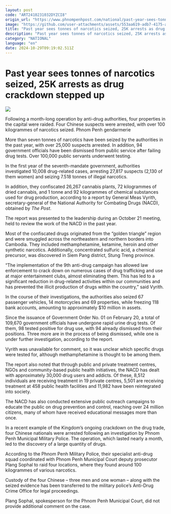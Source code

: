 ```yaml
---
layout: post
code: "ART2410231032DYZCI8"
origin_url: "https://www.phnompenhpost.com/national/past-year-sees-tonnes-of-narcotics-seized-25k-arrests-as-drug-crackdown-stepped-up"
image: "https://github.com/user-attachments/assets/553aa619-adb7-4175-a11f-523b7d12c380"
title: "Past year sees tonnes of narcotics seized, 25K arrests as drug crackdown stepped up"
description: "​​Past year sees tonnes of narcotics seized, 25K arrests as drug crackdown stepped up​"
category: "NATIONAL"
language: "en"
date: 2024-10-29T09:19:02.511Z
---
```


# Past year sees tonnes of narcotics seized, 25K arrests as drug crackdown stepped up

![](https://github.com/user-attachments/assets/c65a4af0-d6d0-457e-84d2-e5a7640152cc)

Following a month-long operation by anti-drug authorities, four properties in the capital were raided. Four Chinese suspects were arrested, with over 100 kilogrammes of narcotics seized. Phnom Penh gendarmerie

More than seven tonnes of narcotics have been seized by the authorities in the past year, with over 25,000 suspects arrested. In addition, 94 government officials have been dismissed from public service after failing drug tests. Over 100,000 public servants underwent testing.

In the first year of the seventh-mandate government, authorities investigated 10,008 drug-related cases, arresting 27,817 suspects (2,130 of them women) and seizing 7.518 tonnes of illegal narcotics.

In addition, they confiscated 26,267 cannabis plants, 72 kilogrammes of dried cannabis, and 1 tonne and 92 kilogrammes of chemical substances used for drug production, according to a report by General Meas Vyrith, secretary-general of the National Authority for Combating Drugs (NACD), obtained by _The Post_.

The report was presented to the leadership during an October 21 meeting, held to review the work of the NACD in the past year.

Most of the confiscated drugs originated from the “golden triangle” region and were smuggled across the northeastern and northern borders into Cambodia. They included methamphetamine, ketamine, heroin and other synthetic narcotics. Additionally, concentrated sulfuric acid, a chemical precursor, was discovered in Siem Pang district, Stung Treng province.

“The implementation of the 9th anti-drug campaign has allowed law enforcement to crack down on numerous cases of drug trafficking and use at major entertainment clubs, almost eliminating them. This has led to a significant reduction in drug-related activities within our communities and has prevented the illicit production of drugs within the country,” said Vyrith.

In the course of their investigations, the authorities also seized 67 passenger vehicles, 14 motorcycles and 69 properties, while freezing 118 bank accounts, amounting to approximately $10 million in assets.

Since the issuance of Government Order No. 01 on February 20, a total of 109,670 government officials have undergone rapid urine drug tests. Of them, 98 tested positive for drug use, with 94 already dismissed from their positions. Three more are in the process of being dismissed, while one is under further investigation, according to the report.

Vyrith was unavailable for comment, so it was unclear which specific drugs were tested for, although methamphetamine is thought to be among them. 

The report also noted that through public and private treatment centres, NGOs and community-based public health initiatives, the NACD has dealt with approximately 30,000 drug users and addicts. Of these, 8,512 individuals are receiving treatment in 19 private centres, 5,501 are receiving treatment at 458 public health facilities and 11,982 have been reintegrated into society.

The NACD has also conducted extensive public outreach campaigns to educate the public on drug prevention and control, reaching over 24 million citizens, many of whom have received educational messages more than once.

In a recent example of the Kingdom’s ongoing crackdown on the drug trade, four Chinese nationals were arrested following an investigation by Phnom Penh Municipal Military Police. The operation, which lasted nearly a month, led to the discovery of a large quantity of drugs.

According to the Phnom Penh Military Police, their specialist anti-drug squad coordinated with Phnom Penh Municipal Court deputy prosecutor Plang Sophal to raid four locations, where they found around 100 kilogrammes of various narcotics.

Custody of the four Chinese – three men and one woman – along with the seized evidence has been transferred to the military police’s Anti-Drug Crime Office for legal proceedings.

Plang Sophal, spokesperson for the Phnom Penh Municipal Court, did not provide additional comment on the case.